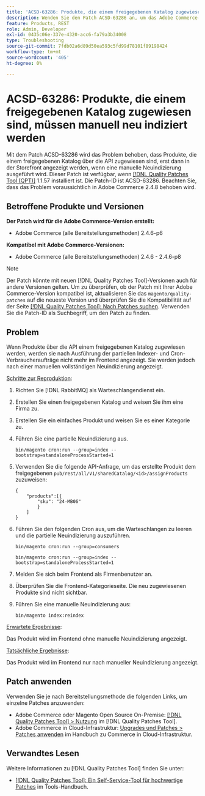 ```yaml
---
title: 'ACSD-63286: Produkte, die einem freigegebenen Katalog zugewiesen sind, müssen manuell neu indiziert werden'
description: Wenden Sie den Patch ACSD-63286 an, um das Adobe Commerce-Problem zu beheben, bei dem Produkte, die über die API einem freigegebenen Katalog zugewiesen sind, erst dann in der Storefront angezeigt werden, wenn eine manuelle Neuindizierung ausgeführt wird.
feature: Products, REST
role: Admin, Developer
exl-id: 0435c06e-337e-4320-acc6-fa79a3b34008
type: Troubleshooting
source-git-commit: 7fdb02a6d89d50ea593c5fd99d78101f89198424
workflow-type: tm+mt
source-wordcount: '405'
ht-degree: 0%

---
```


# ACSD-63286: Produkte, die einem freigegebenen Katalog zugewiesen sind, müssen manuell neu indiziert werden

Mit dem Patch ACSD-63286 wird das Problem behoben, dass Produkte, die einem freigegebenen Katalog über die API zugewiesen sind, erst dann in der Storefront angezeigt werden, wenn eine manuelle Neuindizierung ausgeführt wird. Dieser Patch ist verfügbar, wenn [[!DNL Quality Patches Tool (QPT)]](/help/tools/quality-patches-tool/quality-patches-tool-to-self-serve-quality-patches.md) 1.1.57 installiert ist. Die Patch-ID ist ACSD-63286. Beachten Sie, dass das Problem voraussichtlich in Adobe Commerce 2.4.8 behoben wird.

## Betroffene Produkte und Versionen

**Der Patch wird für die Adobe Commerce-Version erstellt:**

* Adobe Commerce (alle Bereitstellungsmethoden) 2.4.6-p6

**Kompatibel mit Adobe Commerce-Versionen:**

* Adobe Commerce (alle Bereitstellungsmethoden) 2.4.6 - 2.4.6-p8

>[!NOTE]
>
>Der Patch könnte mit neuen [!DNL Quality Patches Tool]-Versionen auch für andere Versionen gelten. Um zu überprüfen, ob der Patch mit Ihrer Adobe Commerce-Version kompatibel ist, aktualisieren Sie das `magento/quality-patches` auf die neueste Version und überprüfen Sie die Kompatibilität auf der Seite [[!DNL Quality Patches Tool]: Nach Patches suchen](https://experienceleague.adobe.com/tools/commerce-quality-patches/index.html?lang=de). Verwenden Sie die Patch-ID als Suchbegriff, um den Patch zu finden.

## Problem

Wenn Produkte über die API einem freigegebenen Katalog zugewiesen werden, werden sie nach Ausführung der partiellen Indexer- und Cron-Verbraucheraufträge nicht mehr im Frontend angezeigt. Sie werden jedoch nach einer manuellen vollständigen Neuindizierung angezeigt.

<u>Schritte zur Reproduktion</u>:

1. Richten Sie [!DNL RabbitMQ] als Warteschlangendienst ein.
1. Erstellen Sie einen freigegebenen Katalog und weisen Sie ihm eine Firma zu.
1. Erstellen Sie ein einfaches Produkt und weisen Sie es einer Kategorie zu.
1. Führen Sie eine partielle Neuindizierung aus.

   ```
   bin/magento cron:run --group=index --bootstrap=standaloneProcessStarted=1
   ```

1. Verwenden Sie die folgende API-Anfrage, um das erstellte Produkt dem freigegebenen `pub/rest/all/V1/sharedCatalog/<id>/assignProducts` zuzuweisen:

   ```
   {
       "products":[{
           "sku": "24-MB06"
           }
       ]
   }
   ```

1. Führen Sie den folgenden Cron aus, um die Warteschlangen zu leeren und die partielle Neuindizierung auszuführen.

   ```
   bin/magento cron:run --group=consumers
   ```

   ```
   bin/magento cron:run --group=index --bootstrap=standaloneProcessStarted=1
   ```

1. Melden Sie sich beim Frontend als Firmenbenutzer an.
1. Überprüfen Sie die Frontend-Kategorieseite. Die neu zugewiesenen Produkte sind nicht sichtbar.
1. Führen Sie eine manuelle Neuindizierung aus:

   ```
   bin/magento index:reindex
   ```

<u>Erwartete Ergebnisse</u>:

Das Produkt wird im Frontend ohne manuelle Neuindizierung angezeigt.

<u>Tatsächliche Ergebnisse</u>:

Das Produkt wird im Frontend nur nach manueller Neuindizierung angezeigt.

## Patch anwenden

Verwenden Sie je nach Bereitstellungsmethode die folgenden Links, um einzelne Patches anzuwenden:

* Adobe Commerce oder Magento Open Source On-Premise: [[!DNL Quality Patches Tool] > Nutzung](/help/tools/quality-patches-tool/usage.md) im [!DNL Quality Patches Tool].
* Adobe Commerce in Cloud-Infrastruktur: [Upgrades und Patches > Patches anwenden](https://experienceleague.adobe.com/docs/commerce-cloud-service/user-guide/develop/upgrade/apply-patches.html?lang=de) im Handbuch zu Commerce in Cloud-Infrastruktur.


## Verwandtes Lesen

Weitere Informationen zu [!DNL Quality Patches Tool] finden Sie unter:

* [[!DNL Quality Patches Tool]: Ein Self-Service-Tool für hochwertige Patches](/help/tools/quality-patches-tool/quality-patches-tool-to-self-serve-quality-patches.md) im Tools-Handbuch.
